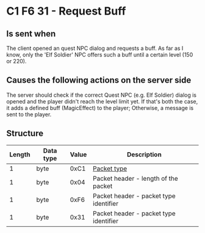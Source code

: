 ﻿# C1 F6 31 - Request Buff

## Is sent when
The client opened an quest NPC dialog and requests a buff.
As far as I know, only the 'Elf Soldier' NPC offers such a buff until a certain level (150 or 220).


## Causes the following actions on the server side
The server should check if the correct Quest NPC (e.g. Elf Soldier) dialog is opened
and the player didn't reach the level limit yet.
If that's both the case, it adds a defined buff (MagicEffect) to the player; Otherwise, a message is sent to the player.


## Structure

|  Length  | Data type | Value | Description |
|----------|---------|-------------|---------|
| 1 | byte | 0xC1    | [Packet type](PacketTypes.md) |
| 1 | byte | 0x04    | Packet header - length of the packet |
| 1 | byte | 0xF6    | Packet header - packet type identifier |
| 1 | byte | 0x31    | Packet header - packet type identifier |
